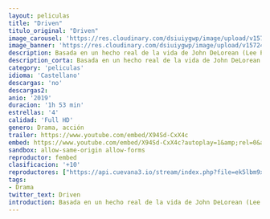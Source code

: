```yaml
---
layout: peliculas
title: "Driven"
titulo_original: "Driven"
image_carousel: 'https://res.cloudinary.com/dsiuiygwp/image/upload/v1572405193/driven-min_jwmxsz.jpg'
image_banner: 'https://res.cloudinary.com/dsiuiygwp/image/upload/v1572405196/drivenheader-min_kqffsp.jpg'
description: Basada en un hecho real de la vida de John DeLorean (Lee Pace), un hombre de negocios del mundo del automóvil que, al caer en picado su empresa, se vio envuelto en un caso de narcotráfico. Ambientada en la opulencia californiana de 1980, la historia ilustra la operación que llevó a cabo el FBI para intentar destapar el famoso escándalo de drogas y poder atrapar al fundador de la aclamada compañía DeLorean Motor Company.
description_corta: Basada en un hecho real de la vida de John DeLorean (Lee Pace), un hombre de negocios del mundo del automóvil que, al caer en picado su empresa, se vio envuelto en un caso de narcotráfico. Ambientada en la opulencia californiana de
category: 'peliculas'
idioma: 'Castellano'
descargas: 'no'
descargas2:
anio: '2019'
duracion: '1h 53 min'
estrellas: '4'
calidad: 'Full HD'
genero: Drama, acción
trailer: https://www.youtube.com/embed/X94Sd-CxX4c
embed: https://www.youtube.com/embed/X94Sd-CxX4c?autoplay=1&amp;rel=0&amp;hd=1&border=0&wmode=opaque&enablejsapi=1&modestbranding=1&controls=1&showinfo=0
sandbox: allow-same-origin allow-forms
reproductor: fembed
clasificacion: '+10'
reproductores: ["https://api.cuevana3.io/stream/index.php?file=ek5lbm9xYWNrS0xYMTZLa2xNbkdvY3ZTb3BtZng4TGp6ZFpobGFMUGtOVFYySmlocU5XTzJkRE1tcHFuajVPb2w1eGphMkhEMGVQWDA2S21ZY1hRNEpQWHAyZG9tNU9xblptU2RYUzF0ZEtzcDJHZm81WT0","https://upstream.to/embed-m7k6jbc84t2i.html","https://www.zembed.to/public/dist/asteroid.html?id=bc53e1c6255328b5bef50416142412db&title=Driven","https://gdriveplayer.co/embed2.php?link=G5Ep6JaAH7Z3wblRGMVnCwrdfCDEqHs%252FkuZchus%252BN%252Fce0GGV4zd90p4N48JnTFcwU1HlqRcHpFfjdJv7FbdbBZfA%252B2aKF2gm2CJOZrw6a18C1xM9mvhdgPdrHotEkmvOXlGUpEsay9dnld28efKiIRaaqgiuuf7ZLuwW%252Fvo5A5rw%252Fr9j0IbcuJVnkq1htxSDY5w6lSpquaE8cncgx1v%252Bja","https://upstream.to/embed-6bflp66v2ayu.html"]
tags:
- Drama
twitter_text: Driven
introduction: Basada en un hecho real de la vida de John DeLorean (Lee Pace), un hombre de negocios del mundo del automóvil que, al caer en picado su empresa, se vio envuelto en un caso de narcotráfico. Ambientada en la opulencia californiana de
---
```













